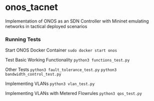 # onos_tacnet
Implementation of ONOS as an SDN Controller with Mininet emulating networks in tactical deployed scenarios

### Running Tests
Start ONOS Docker Container
```sudo docker start onos```

Test Basic Working Functionality
```python3 functions_test.py```

Other Tests
```python3 fault_tolerance_test.py```
```python3 bandwidth_control_test.py```

Implementing VLANs
```python3 vlan_test.py```

Implementing VLANs with Metered Flowrules
```python3 qos_test.py```

